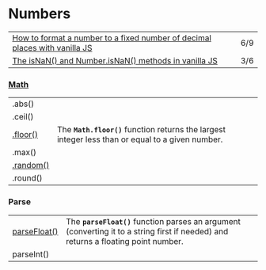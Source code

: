 # Numbers

|  |  |
| :--- | :--- |
| [How to format a number to a fixed number of decimal places with vanilla JS](https://gomakethings.com/how-to-format-a-number-to-a-fixed-number-of-decimal-places-with-vanilla-js/) | 6/9 |
| [The isNaN\(\) and Number.isNaN\(\) methods in vanilla JS](https://gomakethings.com/the-isnan-and-number.isnan-methods-in-vanilla-js/) | 3/6 |

### [Math](https://developer.mozilla.org/en-US/docs/Web/JavaScript/Reference/Global_Objects/Math)

|  |  |
| :--- | :--- |
| .abs\(\) |  |
| .ceil\(\) |  |
| [.floor\(\)](https://developer.mozilla.org/en-US/docs/Web/JavaScript/Reference/Global_Objects/Math/floor) | The **`Math.floor()`** function returns the largest integer less than or equal to a given number. |
| .max\(\) |  |
| [.random\(\)](https://gomakethings.com/generating-random-numbers-with-vanilla-js/) |  |
| .round\(\) |  |

### 

### Parse

|  |  |
| :--- | :--- |
| [parseFloat\(\)](https://developer.mozilla.org/en-US/docs/Web/JavaScript/Reference/Global_Objects/parseFloat) | The **`parseFloat()`** function parses an argument \(converting it to a string first if needed\) and returns a floating point number. |
| parseInt\(\) |  |

